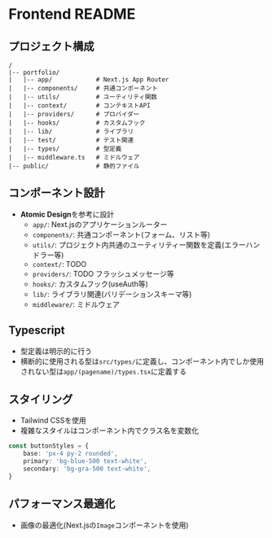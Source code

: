 # Frontend README

## プロジェクト構成

```
/
|-- portfolio/
|   |-- app/            # Next.js App Router
|   |-- components/     # 共通コンポーネント
|   |-- utils/          # ユーティリティ関数
|   |-- context/        # コンテキストAPI
|   |-- providers/      # プロバイダー
|   |-- hooks/          # カスタムフック
|   |-- lib/            # ライブラリ
|   |-- test/           # テスト関連
|   |-- types/          # 型定義
|   |-- middleware.ts   # ミドルウェア
|-- public/             # 静的ファイル
```

## コンポーネント設計

- **Atomic Design**を参考に設計
  - `app/`: Next.jsのアプリケーションルーター
  - `components/`: 共通コンポーネント(フォーム、リスト等)
  - `utils/`: プロジェクト内共通のユーティリティー関数を定義(エラーハンドラー等)
  - `context/`: TODO
  - `providers/`: TODO フラッシュメッセージ等
  - `hooks/`: カスタムフック(useAuth等)
  - `lib/`: ライブラリ関連(バリデーションスキーマ等)
  - `middleware/`: ミドルウェア

## Typescript

- 型定義は明示的に行う
- 横断的に使用される型は`src/types/`に定義し、コンポーネント内でしか使用されない型は`app/(pagename)/types.tsx`に定義する

## スタイリング

- Tailwind CSSを使用
- 複雑なスタイルはコンポーネント内でクラス名を変数化

```typescript
const buttonStyles = {
    base: 'px-4 py-2 rounded',
    primary: 'bg-blue-500 text-white',
    secondary: 'bg-gra-500 text-white',
}
```

## パフォーマンス最適化

- 画像の最適化(Next.jsの`Image`コンポーネントを使用)